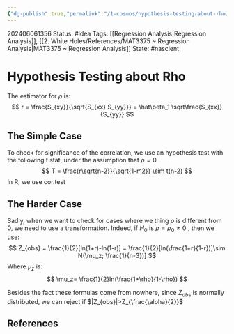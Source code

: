 ```yaml
---
{"dg-publish":true,"permalink":"/1-cosmos/hypothesis-testing-about-rho/"}
---
```


202406061356
Status: #idea
Tags: [[Regression Analysis\|Regression Analysis]], [[2. White Holes/References/MAT3375 ~ Regression Analysis\|MAT3375 ~ Regression Analysis]]
State: #nascient
# Hypothesis Testing about Rho

The estimator for $\rho$ is:
$$
r = \frac{S_{xy}}{\sqrt{S_{xx} S_{yy}}} = \hat\beta_1 \sqrt\frac{S_{xx}}{S_{yy}}
$$

## The Simple Case
To check for significance of the correlation, we use an hypothesis test with the following t stat, under the assumption that $\rho=0$
$$
T = \frac{r\sqrt{n-2}}{\sqrt{1-r^2}} \sim t(n-2)
$$
In R, we use cor.test

## The Harder Case
Sadly, when we want to check for cases where we thing $\rho$ is different from $0$, we need to use a transformation. Indeed, if $H_0$ is $\rho=\rho_0 \ne 0$ , then we use:
$$
Z_{obs} = \frac{1}{2}[ln(1+r)-ln(1-r)] = \frac{1}{2}[ln(\frac{1+r}{1-r})]\sim N(\mu_z; \frac{1}{n-3})]
$$
Where $\mu_z$ is:
$$
\mu_z= \frac{1}{2}ln(\frac{1+\rho}{1-\rho})
$$

Besides the fact these formulas come from nowhere, since $Z_{obs}$ is normally distributed, we can reject if $|Z_{obs}|>Z_{\frac{\alpha}{2}}$ 
## References
